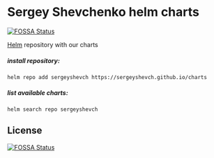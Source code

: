 # Sergey Shevchenko helm charts
[![FOSSA Status](https://app.fossa.com/api/projects/git%2Bgithub.com%2Fsergeyshevch%2Fcharts.svg?type=shield)](https://app.fossa.com/projects/git%2Bgithub.com%2Fsergeyshevch%2Fcharts?ref=badge_shield)


[Helm] repository with our charts

[Helm]: https://helm.sh


##### install repository:

    helm repo add sergeyshevch https://sergeyshevch.github.io/charts

##### list available charts:

    helm search repo sergeyshevch

## License
[![FOSSA Status](https://app.fossa.com/api/projects/git%2Bgithub.com%2Fsergeyshevch%2Fcharts.svg?type=large)](https://app.fossa.com/projects/git%2Bgithub.com%2Fsergeyshevch%2Fcharts?ref=badge_large)